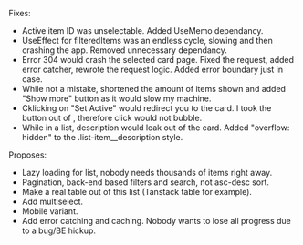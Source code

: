 Fixes: 
- Active item ID was unselectable. Added UseMemo dependancy.
- UseEffect for filteredItems was an endless cycle, slowing and then crashing the app. Removed unnecessary dependancy.
- Error 304 would crash the selected card page. Fixed the request, added error catcher, rewrote the request logic. Added error boundary just in case.
- While not a mistake, shortened the amount of items shown and added "Show more" button as it would slow my machine.
- Cklicking on "Set Active" would redirect you to the card. I took the button out of <Link>, therefore click would not bubble.
- While in a list, description would leak out of the card. Added "overflow: hidden" to the .list-item__description style.

Proposes: 
- Lazy loading for list, nobody needs thousands of items right away.
- Pagination, back-end based filters and search, not asc-desc sort.
- Make a real table out of this list (Tanstack table for example).
- Add multiselect.
- Mobile variant.
- Add error catching and caching. Nobody wants to lose all progress due to a bug/BE hickup.
